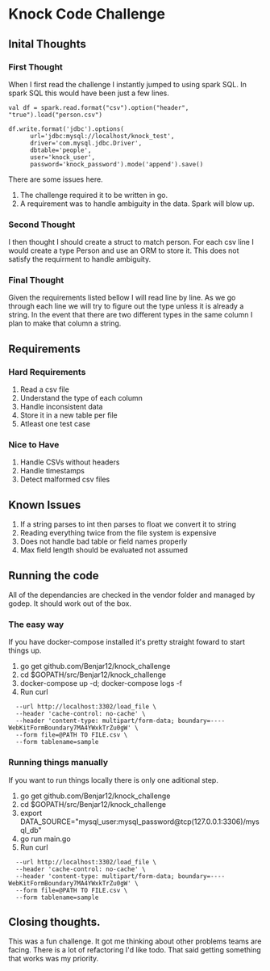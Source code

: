 # Knock Code Challenge

## Inital Thoughts

### First Thought 

When I first read the challenge I instantly jumped to using spark SQL. In spark SQL this would have been just a few lines.

```
val df = spark.read.format("csv").option("header", "true").load("person.csv")

df.write.format('jdbc').options(
      url='jdbc:mysql://localhost/knock_test',
      driver='com.mysql.jdbc.Driver',
      dbtable='people',
      user='knock_user',
      password='knock_password').mode('append').save()
```

There are some issues here. 
1. The challenge required it to be written in go.
2. A requirement was to handle ambiguity in the data. Spark will blow up.

### Second Thought

I then thought I should create a struct to match person. For each csv line I would create a type Person and use an ORM to store it. This does not satisfy the requirment to handle ambiguity.

### Final Thought

Given the requirements listed bellow I will read line by line. As we go through each line we will try to figure out the type unless it is already a string. In the event that there are two different types in the same column I plan to make that column a string.

## Requirements

### Hard Requirements

1. Read a csv file
2. Understand the type of each column
3. Handle inconsistent data
4. Store it in a new table per file
5. Atleast one test case

### Nice to Have

1. Handle CSVs without headers
2. Handle timestamps
3. Detect malformed csv files


## Known Issues

1. If a string parses to int then parses to float we convert it to string
2. Reading everything twice from the file system is expensive
3. Does not handle bad table or field names properly
4. Max field length should be evaluated not assumed

## Running the code

All of the dependancies are checked in the vendor folder and managed by godep. It should work out of the
box.

### The easy way

If you have docker-compose installed it's pretty straight foward to start things up.

1. go get github.com/Benjar12/knock_challenge
2. cd $GOPATH/src/Benjar12/knock_challenge
3. docker-compose up -d; docker-compose logs -f
4. Run curl

```curl --request POST \
  --url http://localhost:3302/load_file \
  --header 'cache-control: no-cache' \
  --header 'content-type: multipart/form-data; boundary=----WebKitFormBoundary7MA4YWxkTrZu0gW' \
  --form file=@PATH TO FILE.csv \
  --form tablename=sample
  ```

### Running things manually

If you want to run things locally there is only one aditional step.

1. go get github.com/Benjar12/knock_challenge
2. cd $GOPATH/src/Benjar12/knock_challenge
3. export DATA_SOURCE="mysql_user:mysql_password@tcp(127.0.0.1:3306)/mysql_db"
4. go run main.go
5. Run curl

```curl --request POST \
  --url http://localhost:3302/load_file \
  --header 'cache-control: no-cache' \
  --header 'content-type: multipart/form-data; boundary=----WebKitFormBoundary7MA4YWxkTrZu0gW' \
  --form file=@PATH TO FILE.csv \
  --form tablename=sample
  ```

## Closing thoughts.

This was a fun challenge. It got me thinking about other problems teams are facing. There is a lot of
refactoring I'd like todo. That said getting something that works was my priority.